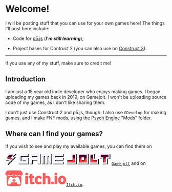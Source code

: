 # Welcome!

I will be posting stuff that you can use for your own games here! The things I'll post here include:

* Code for [p5.js](https://editor.p5js.org) (***I'm still learning***);

* Project bases for Contruct 2 (you can also use on [Construct 3](https://editor.construct.net)).

----

If you use any of my stuff, make sure to credit me!

## Introduction
I am just a 15 year old indie developer who enjoys making games. I began uploading my games back in 2019, on Gamejolt. I won't be uploading source code of my games, as I don't like sharing them.

I don't just use Construct 2 and p5.js, though. I also use ```GDevelop``` for making games, and I make FNF mods, using the [Psych Engine](https://github.com/ShadowMario/FNF-PsychEngine) "Mods" folder.

## Where can I find your games?
If you wish to see and play my available games, you can find them on 

![](gamejoltLogo.svg) [```Gamejolt```](https://gamejolt.com/@UnyieldingHeartGames_Official) and on 

![](Itch_io.png)[```Itch.io```](https://unyieldingheart-games.itch.io).

<!--
**UnyieldingHeart-Games/UnyieldingHeart-Games** is a ✨ _special_ ✨ repository because its `README.md` (this file) appears on your GitHub profile.

Here are some ideas to get you started:

- 🔭 I’m currently working on ...
- 🌱 I’m currently learning ...
- 👯 I’m looking to collaborate on ...
- 🤔 I’m looking for help with ...
- 💬 Ask me about ...
- 📫 How to reach me: ...
- 😄 Pronouns: ...
- ⚡ Fun fact: ...
-->
